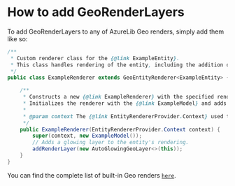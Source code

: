 # How to add GeoRenderLayers

To add GeoRenderLayers to any of AzureLib Geo renders, simply add them like so:

```java
/**
 * Custom renderer class for the {@link ExampleEntity}.
 * This class handles rendering of the entity, including the addition of special layers like glowing effects.
 */
public class ExampleRenderer extends GeoEntityRenderer<ExampleEntity> {

    /**
     * Constructs a new {@link ExampleRenderer} with the specified rendering context.
     * Initializes the renderer with the {@link ExampleModel} and adds a glowing effect layer.
     *
     * @param context The {@link EntityRendererProvider.Context} used to manage rendering details like texture location and entity animations.
     */
    public ExampleRenderer(EntityRendererProvider.Context context) {
        super(context, new ExampleModel());
        // Adds a glowing layer to the entity's rendering.
        addRenderLayer(new AutoGlowingGeoLayer<>(this));
    }
}
```

You can find the complete list of built-in Geo renders [`here`](https://github.com/AzureDoom/AzureLib/tree/1.20/common/src/main/java/mod/azure/azurelib/renderer/layer).
